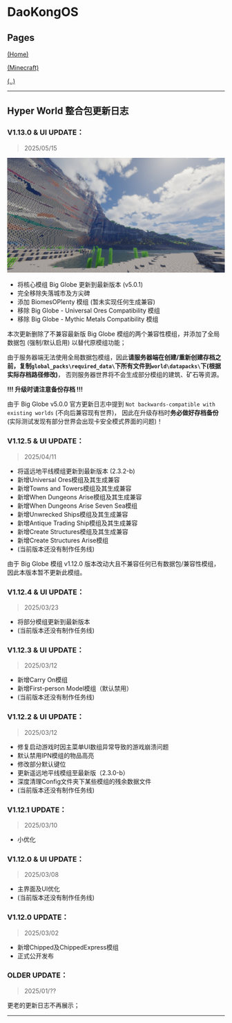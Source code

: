 # DaoKongOS

## Pages

[(Home)](/)

[(Minecraft)](/pages/minecraft)

[(..)](./../hyper-world)

---

## Hyper World 整合包更新日志

### **V1.13.0 & UI UPDATE：**
> 2025/05/15

![图片](assets/update/images/IMG001.png)

- 将核心模组 Big Globe 更新到最新版本 (v5.0.1)
- 完全移除失落城市及方尖碑
- 添加 BiomesOPlenty 模组 (暂未实现任何生成兼容)
- 移除 Big Globe - Universal Ores Compatibility 模组
- 移除 Big Globe - Mythic Metals Compatibility 模组

本次更新删除了不兼容最新版 Big Globe 模组的两个兼容性模组，并添加了全局数据包 (强制/默认启用) 以替代原模组功能；

由于服务器端无法使用全局数据包模组，因此**请服务器端在创建/重新创建存档之前，复制`global_packs\required_data\`下所有文件到`world\datapacks\`下(根据实际存档路径修改)**，
否则服务器世界将不会生成部分模组的建筑、矿石等资源。

**!!! 升级时请注意备份存档 !!!**

由于 Big Globe v5.0.0 官方更新日志中提到 `Not backwards-compatible with existing worlds` (不向后兼容现有世界)，
因此在升级存档时**务必做好存档备份** (实际测试发现有部分世界会出现卡安全模式界面的问题)！


### **V1.12.5 & UI UPDATE：**
> 2025/04/11

- 将遥远地平线模组更新到最新版本 (2.3.2-b)
- 新增Universal Ores模组及其生成兼容
- 新增Towns and Towers模组及其生成兼容
- 新增When Dungeons Arise模组及其生成兼容
- 新增When Dungeons Arise Seven Sea模组
- 新增Unwrecked Ships模组及其生成兼容
- 新增Antique Trading Ship模组及其生成兼容
- 新增Create Structures模组及其生成兼容
- 新增Create Structures Arise模组
- (当前版本还没有制作任务线)

由于 Big Globe 模组 v1.12.0 版本改动大且不兼容任何已有数据包/兼容性模组，因此本版本暂不更新此模组。

### **V1.12.4 & UI UPDATE：**
> 2025/03/23

- 将部分模组更新到最新版本
- (当前版本还没有制作任务线)

### **V1.12.3 & UI UPDATE：**
> 2025/03/12

- 新增Carry On模组
- 新增First-person Model模组（默认禁用）
- (当前版本还没有制作任务线)

### **V1.12.2 & UI UPDATE：**
> 2025/03/12

- 修复启动游戏时因主菜单UI数组异常导致的游戏崩溃问题
- 默认禁用IPN模组的物品高亮
- 修改部分默认键位
- 更新遥远地平线模组至最新版（2.3.0-b）
- 深度清理Config文件夹下某些模组的残余数据文件
- (当前版本还没有制作任务线)

### **V1.12.1 UPDATE：**
> 2025/03/10

- 小优化

### **V1.12.0 & UI UPDATE：**
> 2025/03/08

- 主界面及UI优化
- (当前版本还没有制作任务线)

### **V1.12.0 UPDATE：**
> 2025/03/02

- 新增Chipped及ChippedExpress模组
- 正式公开发布


### **OLDER UPDATE：**
> 2025/01/??

更老的更新日志不再展示；

---

<script src="https://giscus.app/client.js"
        data-repo="YELANDAOKONG/DaoKongOS"
        data-repo-id="R_kgDOOCWX7g"
        data-category="Announcements"
        data-category-id="DIC_kwDOOCWX7s4CngzH"
        data-mapping="pathname"
        data-strict="0"
        data-reactions-enabled="1"
        data-emit-metadata="0"
        data-input-position="top"
        data-theme="preferred_color_scheme"
        data-lang="zh-CN"
        crossorigin="anonymous"
        async>
</script>

<script>
    var _hmt = _hmt || [];
    (function() {
        var hm = document.createElement("script");
        hm.src = "https://hm.baidu.com/hm.js?e467154e934c2dc14879fbb2df219013";
        var s = document.getElementsByTagName("script")[0];
        s.parentNode.insertBefore(hm, s);
    })();
</script>
